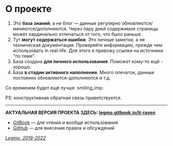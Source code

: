 # О проекте

1. Это **база знаний**, а не блог — данные регулярно обновляются/меняются/дополняются. Через пару дней содержимое страницы может кардинально отличаться от того, что было раньше.
2. Тут **могут содержаться ошибки**. Это личные заметки, а не техническая документация. Проверяйте информацию, прежде чем использовать in real-life. Для этого я привожу ссылки на источники "по теме".
3. База создана **для личного использования**. Поможет кому-то ещё - хорошо.
4. База **в стадии активного наполнения**. Много опечаток, данные постоянно обновляются-дополняются и т.д.

Со временем будет ещё лучше :smiling\_imp:

PS: конструктивная обратная связь приветствуется.

***

**АКТУАЛЬНАЯ ВЕРСИЯ ПРОЕКТА ЗДЕСЬ: [legmo.gitbook.io/it-raven](https://legmo.gitbook.io/it-raven)**
- [GitBook](https://legmo.gitbook.io/it-raven) — для чтения и вообще использования
- [GitHub](https://github.com/Legmo/notes) — для внесения правок и обсуждений

[_Legmo, 2019-2022_](https://github.com/Legmo/notes/)
